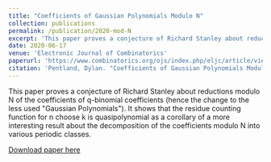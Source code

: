 ```yaml
---
title: "Coefficients of Gaussian Polynomials Modulo N"
collection: publications
permalink: /publication/2020-mod-N
excerpt: 'This paper proves a conjecture of Richard Stanley about reductions modulo N of the coefficients of q-binomial coefficients (hence the change to the less used "Gaussian Polynomials"). Namely, it shows that the residue counting function for n choose k is quasipolynomial as a corollary of a more interesting result about the decomposition of the coefficients modulo N into various periodic classes.'
date: 2020-06-17
venue: 'Electronic Journal of Combinatorics'
paperurl: 'https://www.combinatorics.org/ojs/index.php/eljc/article/view/V27i2p58/pdf'
citation: 'Pentland, Dylan. "Coefficients of Gaussian Polynomials Modulo N." The Electronic Journal of Combinatorics (2020): P2-58.'
---
```

This paper proves a conjecture of Richard Stanley about reductions modulo N of the coefficients of q-binomial coefficients (hence the change to the less used "Gaussian Polynomials"). It shows that the residue counting function for n choose k is quasipolynomial as a corollary of a more interesting result about the decomposition of the coefficients modulo N into various periodic classes.

[Download paper here](http://academicpages.github.io/files/paper1.pdf)